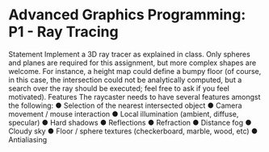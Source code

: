 # Advanced Graphics Programming: P1 - Ray Tracing

Statement
Implement a 3D ray tracer as explained in class. Only spheres and planes are
required for this assignment, but more complex shapes are welcome. For
instance, a height map could define a bumpy floor (of course, in this case, the
intersection could not be analytically computed, but a search over the ray
should be executed; feel free to ask if you feel motivated).
Features
The raycaster needs to have several features amongst the following:
● Selection of the nearest intersected object
● Camera movement / mouse interaction
● Local illumination (ambient, diffuse, specular)
● Hard shadows
● Reflections
● Refraction
● Distance fog
● Cloudy sky
● Floor / sphere textures (checkerboard, marble, wood, etc)
● Antialiasing
